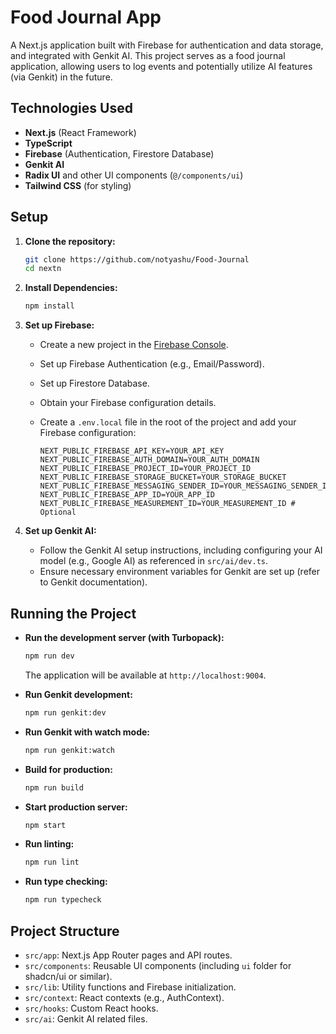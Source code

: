 # Food Journal App

A Next.js application built with Firebase for authentication and data storage, and integrated with Genkit AI. This project serves as a food journal application, allowing users to log events and potentially utilize AI features (via Genkit) in the future.

## Technologies Used

*   **Next.js** (React Framework)
*   **TypeScript**
*   **Firebase** (Authentication, Firestore Database)
*   **Genkit AI**
*   **Radix UI** and other UI components (`@/components/ui`)
*   **Tailwind CSS** (for styling)

## Setup

1.  **Clone the repository:**

    ```bash
    git clone https://github.com/notyashu/Food-Journal
    cd nextn
    ```

2.  **Install Dependencies:**

    ```bash
    npm install
    ```

3.  **Set up Firebase:**

    *   Create a new project in the [Firebase Console](https://console.firebase.google.com/).
    *   Set up Firebase Authentication (e.g., Email/Password).
    *   Set up Firestore Database.
    *   Obtain your Firebase configuration details.
    *   Create a `.env.local` file in the root of the project and add your Firebase configuration:

        ```env
        NEXT_PUBLIC_FIREBASE_API_KEY=YOUR_API_KEY
        NEXT_PUBLIC_FIREBASE_AUTH_DOMAIN=YOUR_AUTH_DOMAIN
        NEXT_PUBLIC_FIREBASE_PROJECT_ID=YOUR_PROJECT_ID
        NEXT_PUBLIC_FIREBASE_STORAGE_BUCKET=YOUR_STORAGE_BUCKET
        NEXT_PUBLIC_FIREBASE_MESSAGING_SENDER_ID=YOUR_MESSAGING_SENDER_ID
        NEXT_PUBLIC_FIREBASE_APP_ID=YOUR_APP_ID
        NEXT_PUBLIC_FIREBASE_MEASUREMENT_ID=YOUR_MEASUREMENT_ID # Optional
        ```

4.  **Set up Genkit AI:**

    *   Follow the Genkit AI setup instructions, including configuring your AI model (e.g., Google AI) as referenced in `src/ai/dev.ts`.
    *   Ensure necessary environment variables for Genkit are set up (refer to Genkit documentation).

## Running the Project

*   **Run the development server (with Turbopack):**

    ```bash
    npm run dev
    ```

    The application will be available at `http://localhost:9004`.

*   **Run Genkit development:**

    ```bash
    npm run genkit:dev
    ```

*   **Run Genkit with watch mode:**

    ```bash
    npm run genkit:watch
    ```

*   **Build for production:**

    ```bash
    npm run build
    ```

*   **Start production server:**

    ```bash
    npm start
    ```

*   **Run linting:**

    ```bash
    npm run lint
    ```

*   **Run type checking:**

    ```bash
    npm run typecheck
    ```

## Project Structure

*   `src/app`: Next.js App Router pages and API routes.
*   `src/components`: Reusable UI components (including `ui` folder for shadcn/ui or similar).
*   `src/lib`: Utility functions and Firebase initialization.
*   `src/context`: React contexts (e.g., AuthContext).
*   `src/hooks`: Custom React hooks.
*   `src/ai`: Genkit AI related files.

